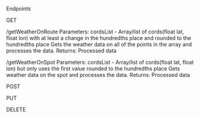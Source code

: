 Endpoints

GET

/getWeatherOnRoute
Parameters: cordsList - Array/list of cords(float lat, float lon) with at least a change in the hundredths place and rounded to the hundredths place
Gets the weather data on all of the points in the array and processes the data.
Returns: Processed data

/getWeatherOnSpot
Parameters: cordsList - Array/list of cords(float lat, float lon) but only uses the first value rounded to the hundredths place
Gets weather data on the spot and processes the data.
Returns: Processed data

POST

PUT

DELETE
